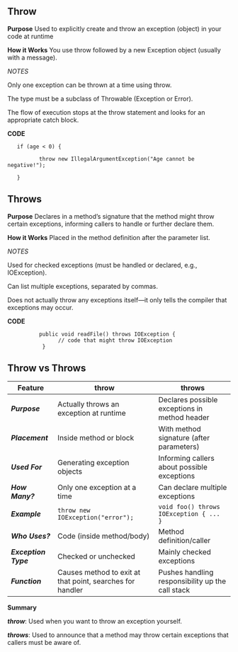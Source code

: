 ## Throw

__Purpose__ Used to explicitly create and throw an exception (object) in your code at runtime

__How it Works__ You use throw followed by a new Exception object (usually with a message).

_NOTES_

Only one exception can be thrown at a time using throw.

The type must be a subclass of Throwable (Exception or Error).

The flow of execution stops at the throw statement and looks for an appropriate catch block.

__CODE__
     
       if (age < 0) {
       
              throw new IllegalArgumentException("Age cannot be negative!");
    
       }

## Throws

__Purpose__ Declares in a method’s signature that the method might throw certain exceptions, informing callers to handle or further declare them.

__How it Works__ Placed in the method definition after the parameter list.

_NOTES_

Used for checked exceptions (must be handled or declared, e.g., IOException).

Can list multiple exceptions, separated by commas.

Does not actually throw any exceptions itself—it only tells the compiler that exceptions may occur.


__CODE__

              public void readFile() throws IOException {
                    // code that might throw IOException
               }


## Throw vs Throws 

| **Feature**        | **throw**                                         | **throws**                                      |
|--------------------|---------------------------------------------------|-------------------------------------------------|
| **_Purpose_**      | Actually throws an exception at runtime           | Declares possible exceptions in method header    |
| **_Placement_**    | Inside method or block                            | With method signature (after parameters)         |
| **_Used For_**     | Generating exception objects                      | Informing callers about possible exceptions      |
| **_How Many?_**    | Only one exception at a time                      | Can declare multiple exceptions                  |
| **_Example_**      | `throw new IOException("error");`                 | `void foo() throws IOException { ... }`          |
| **_Who Uses?_**    | Code (inside method/body)                         | Method definition/caller                         |
| **_Exception Type_**| Checked or unchecked                             | Mainly checked exceptions                        |
| **_Function_**     | Causes method to exit at that point, searches for handler | Pushes handling responsibility up the call stack |

**Summary**

___throw___: Used when you want to throw an exception yourself.

___throws___: Used to announce that a method may throw certain exceptions that callers must be aware of.            
